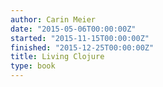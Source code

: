 ```yaml
---
author: Carin Meier
date: "2015-05-06T00:00:00Z"
started: "2015-11-15T00:00:00Z"
finished: "2015-12-25T00:00:00Z"
title: Living Clojure
type: book
---
```

